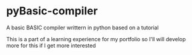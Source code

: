 # pyBasic-compiler
A basic BASIC compiler writtern in python based on a tutorial

This is a part of a learning experience for my portfolio so I'll will develop more for this if I get more interested
